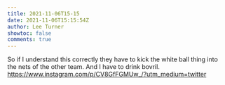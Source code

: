 ```yaml
---
title: 2021-11-06T15-15
date: 2021-11-06T15:15:54Z
author: Lee Turner
showtoc: false
comments: true
---
```


So if I understand this correctly they have to kick the white ball thing into the nets of the other team. And I have to drink bovril. https://www.instagram.com/p/CV8GfFGMUw_/?utm_medium=twitter

